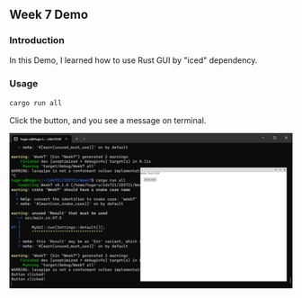 ## Week 7 Demo

### Introduction

In this Demo, I learned how to use Rust GUI by "iced" dependency.

### Usage

```sh
cargo run all
```

Click the button, and you see a message on terminal.

![](../images/demo7.png)
